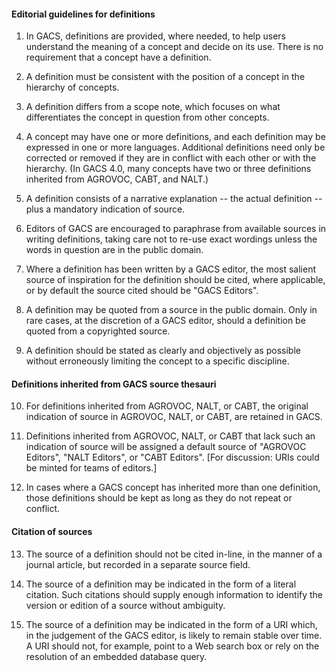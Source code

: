 #### Editorial guidelines for definitions

1. In GACS, definitions are provided, where needed, to help users understand
   the meaning of a concept and decide on its use.  There is no requirement
   that a concept have a definition.

2. A definition must be consistent with the position of a concept in the 
   hierarchy of concepts.

3. A definition differs from a scope note, which focuses on what differentiates
   the concept in question from other concepts.

4. A concept may have one or more definitions, and each definition may be
   expressed in one or more languages.   Additional definitions need only be
   corrected or removed if they are in conflict with each other or with the
   hierarchy.  (In GACS 4.0, many concepts have two or three definitions
   inherited from AGROVOC, CABT, and NALT.)
   
5. A definition consists of a narrative explanation -- the actual definition --
   plus a mandatory indication of source.

6. Editors of GACS are encouraged to paraphrase from available sources 
   in writing definitions, taking care not to re-use exact wordings unless
   the words in question are in the public domain.
   
7. Where a definition has been written by a GACS editor, the most salient
   source of inspiration for the definition should be cited, where applicable,
   or by default the source cited should be "GACS Editors".  

8. A definition may be quoted from a source in the public domain.  Only in 
   rare cases, at the discretion of a GACS editor, should a definition be 
   quoted from a copyrighted source.

9. A definition should be stated as clearly and objectively as possible 
   without erroneously limiting the concept to a specific discipline.  

#### Definitions inherited from GACS source thesauri

10. For definitions inherited from AGROVOC, NALT, or CABT, the original 
    indication of source in AGROVOC, NALT, or CABT, are retained in 
    GACS.

11. Definitions inherited from AGROVOC, NALT, or CABT that lack such an
    indication of source will be assigned a default source of "AGROVOC 
    Editors", "NALT Editors", or "CABT Editors".  [For discussion: URIs 
    could be minted for teams of editors.]

12. In cases where a GACS concept has inherited more than one 
    definition, those definitions should be kept as long as they do not 
    repeat or conflict.

#### Citation of sources

13. The source of a definition should not be cited in-line, in the manner 
    of a journal article, but recorded in a separate source field.

14. The source of a definition may be indicated in the form of a literal
    citation.  Such citations should supply enough information to identify
    the version or edition of a source without ambiguity.

15. The source of a definition may be indicated in the form of a URI which,
    in the judgement of the GACS editor, is likely to remain stable over time.
    A URI should not, for example, point to a Web search box or rely on the 
    resolution of an embedded database query.


